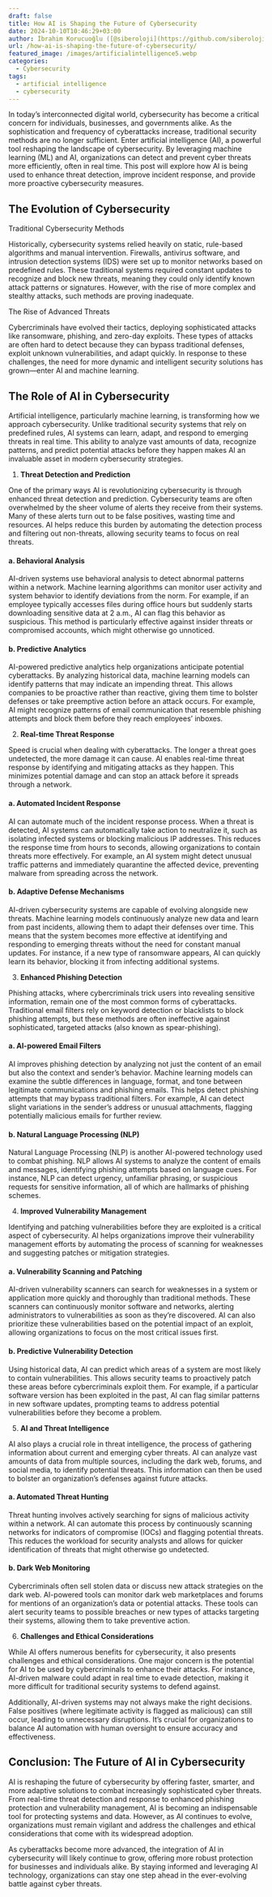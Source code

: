 ```yaml
---
draft: false
title: How AI is Shaping the Future of Cybersecurity
date: 2024-10-10T10:46:29+03:00
author: İbrahim Korucuoğlu ([@siberoloji](https://github.com/siberoloji))
url: /how-ai-is-shaping-the-future-of-cybersecurity/
featured_image: /images/artificialintelligence5.webp
categories:
  - Cybersecurity
tags:
  - artificial intelligence
  - cybersecurity
---
```



In today’s interconnected digital world, cybersecurity has become a critical concern for individuals, businesses, and governments alike. As the sophistication and frequency of cyberattacks increase, traditional security methods are no longer sufficient. Enter artificial intelligence (AI), a powerful tool reshaping the landscape of cybersecurity. By leveraging machine learning (ML) and AI, organizations can detect and prevent cyber threats more efficiently, often in real time. This post will explore how AI is being used to enhance threat detection, improve incident response, and provide more proactive cybersecurity measures.



## The Evolution of Cybersecurity



Traditional Cybersecurity Methods



Historically, cybersecurity systems relied heavily on static, rule-based algorithms and manual intervention. Firewalls, antivirus software, and intrusion detection systems (IDS) were set up to monitor networks based on predefined rules. These traditional systems required constant updates to recognize and block new threats, meaning they could only identify known attack patterns or signatures. However, with the rise of more complex and stealthy attacks, such methods are proving inadequate.



The Rise of Advanced Threats



Cybercriminals have evolved their tactics, deploying sophisticated attacks like ransomware, phishing, and zero-day exploits. These types of attacks are often hard to detect because they can bypass traditional defenses, exploit unknown vulnerabilities, and adapt quickly. In response to these challenges, the need for more dynamic and intelligent security solutions has grown—enter AI and machine learning.



## The Role of AI in Cybersecurity



Artificial intelligence, particularly machine learning, is transforming how we approach cybersecurity. Unlike traditional security systems that rely on predefined rules, AI systems can learn, adapt, and respond to emerging threats in real time. This ability to analyze vast amounts of data, recognize patterns, and predict potential attacks before they happen makes AI an invaluable asset in modern cybersecurity strategies.



1. **Threat Detection and Prediction**



One of the primary ways AI is revolutionizing cybersecurity is through enhanced threat detection and prediction. Cybersecurity teams are often overwhelmed by the sheer volume of alerts they receive from their systems. Many of these alerts turn out to be false positives, wasting time and resources. AI helps reduce this burden by automating the detection process and filtering out non-threats, allowing security teams to focus on real threats.


#### a. **Behavioral Analysis**



AI-driven systems use behavioral analysis to detect abnormal patterns within a network. Machine learning algorithms can monitor user activity and system behavior to identify deviations from the norm. For example, if an employee typically accesses files during office hours but suddenly starts downloading sensitive data at 2 a.m., AI can flag this behavior as suspicious. This method is particularly effective against insider threats or compromised accounts, which might otherwise go unnoticed.


#### b. **Predictive Analytics**



AI-powered predictive analytics help organizations anticipate potential cyberattacks. By analyzing historical data, machine learning models can identify patterns that may indicate an impending threat. This allows companies to be proactive rather than reactive, giving them time to bolster defenses or take preemptive action before an attack occurs. For example, AI might recognize patterns of email communication that resemble phishing attempts and block them before they reach employees’ inboxes.



2. **Real-time Threat Response**



Speed is crucial when dealing with cyberattacks. The longer a threat goes undetected, the more damage it can cause. AI enables real-time threat response by identifying and mitigating attacks as they happen. This minimizes potential damage and can stop an attack before it spreads through a network.


#### a. **Automated Incident Response**



AI can automate much of the incident response process. When a threat is detected, AI systems can automatically take action to neutralize it, such as isolating infected systems or blocking malicious IP addresses. This reduces the response time from hours to seconds, allowing organizations to contain threats more effectively. For example, an AI system might detect unusual traffic patterns and immediately quarantine the affected device, preventing malware from spreading across the network.


#### b. **Adaptive Defense Mechanisms**



AI-driven cybersecurity systems are capable of evolving alongside new threats. Machine learning models continuously analyze new data and learn from past incidents, allowing them to adapt their defenses over time. This means that the system becomes more effective at identifying and responding to emerging threats without the need for constant manual updates. For instance, if a new type of ransomware appears, AI can quickly learn its behavior, blocking it from infecting additional systems.



3. **Enhanced Phishing Detection**



Phishing attacks, where cybercriminals trick users into revealing sensitive information, remain one of the most common forms of cyberattacks. Traditional email filters rely on keyword detection or blacklists to block phishing attempts, but these methods are often ineffective against sophisticated, targeted attacks (also known as spear-phishing).


#### a. **AI-powered Email Filters**



AI improves phishing detection by analyzing not just the content of an email but also the context and sender’s behavior. Machine learning models can examine the subtle differences in language, format, and tone between legitimate communications and phishing emails. This helps detect phishing attempts that may bypass traditional filters. For example, AI can detect slight variations in the sender’s address or unusual attachments, flagging potentially malicious emails for further review.


#### b. **Natural Language Processing (NLP)**



Natural Language Processing (NLP) is another AI-powered technology used to combat phishing. NLP allows AI systems to analyze the content of emails and messages, identifying phishing attempts based on language cues. For instance, NLP can detect urgency, unfamiliar phrasing, or suspicious requests for sensitive information, all of which are hallmarks of phishing schemes.



4. **Improved Vulnerability Management**



Identifying and patching vulnerabilities before they are exploited is a critical aspect of cybersecurity. AI helps organizations improve their vulnerability management efforts by automating the process of scanning for weaknesses and suggesting patches or mitigation strategies.


#### a. **Vulnerability Scanning and Patching**



AI-driven vulnerability scanners can search for weaknesses in a system or application more quickly and thoroughly than traditional methods. These scanners can continuously monitor software and networks, alerting administrators to vulnerabilities as soon as they’re discovered. AI can also prioritize these vulnerabilities based on the potential impact of an exploit, allowing organizations to focus on the most critical issues first.


#### b. **Predictive Vulnerability Detection**



Using historical data, AI can predict which areas of a system are most likely to contain vulnerabilities. This allows security teams to proactively patch these areas before cybercriminals exploit them. For example, if a particular software version has been exploited in the past, AI can flag similar patterns in new software updates, prompting teams to address potential vulnerabilities before they become a problem.



5. **AI and Threat Intelligence**



AI also plays a crucial role in threat intelligence, the process of gathering information about current and emerging cyber threats. AI can analyze vast amounts of data from multiple sources, including the dark web, forums, and social media, to identify potential threats. This information can then be used to bolster an organization’s defenses against future attacks.


#### a. **Automated Threat Hunting**



Threat hunting involves actively searching for signs of malicious activity within a network. AI can automate this process by continuously scanning networks for indicators of compromise (IOCs) and flagging potential threats. This reduces the workload for security analysts and allows for quicker identification of threats that might otherwise go undetected.


#### b. **Dark Web Monitoring**



Cybercriminals often sell stolen data or discuss new attack strategies on the dark web. AI-powered tools can monitor dark web marketplaces and forums for mentions of an organization’s data or potential attacks. These tools can alert security teams to possible breaches or new types of attacks targeting their systems, allowing them to take preventive action.



6. **Challenges and Ethical Considerations**



While AI offers numerous benefits for cybersecurity, it also presents challenges and ethical considerations. One major concern is the potential for AI to be used by cybercriminals to enhance their attacks. For instance, AI-driven malware could adapt in real time to evade detection, making it more difficult for traditional security systems to defend against.



Additionally, AI-driven systems may not always make the right decisions. False positives (where legitimate activity is flagged as malicious) can still occur, leading to unnecessary disruptions. It’s crucial for organizations to balance AI automation with human oversight to ensure accuracy and effectiveness.
## Conclusion: The Future of AI in Cybersecurity



AI is reshaping the future of cybersecurity by offering faster, smarter, and more adaptive solutions to combat increasingly sophisticated cyber threats. From real-time threat detection and response to enhanced phishing protection and vulnerability management, AI is becoming an indispensable tool for protecting systems and data. However, as AI continues to evolve, organizations must remain vigilant and address the challenges and ethical considerations that come with its widespread adoption.



As cyberattacks become more advanced, the integration of AI in cybersecurity will likely continue to grow, offering more robust protection for businesses and individuals alike. By staying informed and leveraging AI technology, organizations can stay one step ahead in the ever-evolving battle against cyber threats.

